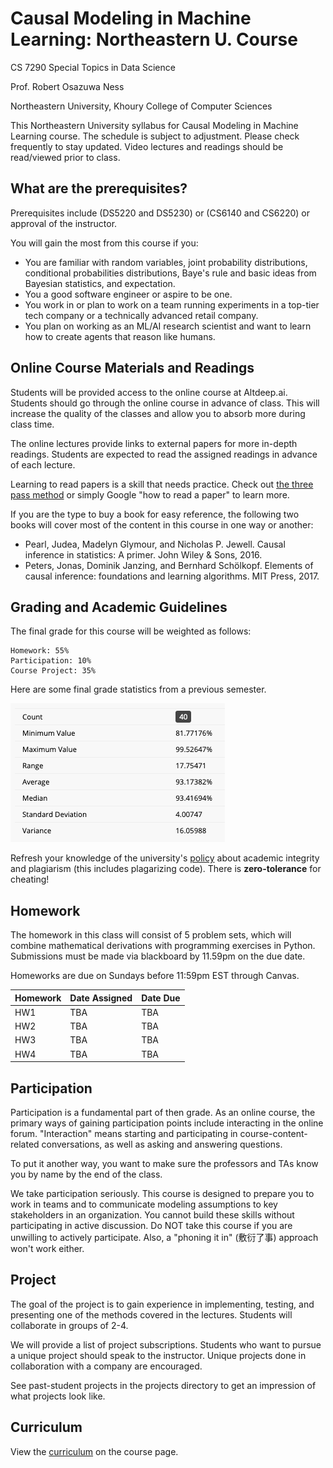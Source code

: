 # Causal Modeling in Machine Learning: Northeastern U. Course

CS 7290 Special Topics in Data Science

Prof. Robert Osazuwa Ness

Northeastern University, Khoury College of Computer Sciences

This Northeastern University syllabus for Causal Modeling in Machine Learning course.  The schedule is subject to adjustment.  Please check frequently to stay updated.  Video lectures and readings should be read/viewed prior to class.

## What are the prerequisites?

Prerequisites include (DS5220 and DS5230) or (CS6140 and CS6220) or approval of the instructor.

You will gain the most from this course if you:

* You are familiar with random variables, joint probability distributions, conditional probabilities distributions, Baye's rule and basic ideas from Bayesian statistics, and expectation.
* You a good software engineer or aspire to be one.
* You work in or plan to work on a team running experiments in a top-tier tech company or a technically advanced retail company.
* You plan on working as an ML/AI research scientist and want to learn how to create agents that reason like humans.

## Online Course Materials and Readings

Students will be provided access to the online course at Altdeep.ai. Students should go through the online course in advance of class.  This will increase the quality of the classes and allow you to absorb more during class time.

The online lectures provide links to external papers for more in-depth readings.  Students are expected to read the assigned readings in advance of each lecture.

Learning to read papers is a skill that needs practice.  Check out [the three pass method](https://web.stanford.edu/class/ee384m/Handouts/HowtoReadPaper.pdf) or simply Google "how to read a paper" to learn more. 

If you are the type to buy a book for easy reference, the following two books will cover most of the content in this course in one way or another:
* Pearl, Judea, Madelyn Glymour, and Nicholas P. Jewell. Causal inference in statistics: A primer. John Wiley & Sons, 2016.
* Peters, Jonas, Dominik Janzing, and Bernhard Schölkopf. Elements of causal inference: foundations and learning algorithms. MIT Press, 2017.

## Grading and Academic Guidelines

The final grade for this course will be weighted as follows:

    Homework: 55%
    Participation: 10%
    Course Project: 35%

Here are some final grade statistics from a previous semester.

![grade_dist](./figs/grade_dist.png)

Refresh your knowledge of the university's [policy](http://www.northeastern.edu/osccr/academic-integrity-policy/) about academic integrity and plagiarism (this includes plagarizing code). There is **zero-tolerance** for cheating!

## Homework

The homework in this class will consist of 5 problem sets, which will combine mathematical derivations with programming exercises in Python. Submissions must be made via blackboard by 11.59pm on the due date.

Homeworks are due on Sundays before 11:59pm EST through Canvas.

| Homework | Date Assigned | Date Due     |
|----------|---------------|--------------|
| HW1      | TBA           | TBA          |
| HW2      | TBA           | TBA          |
| HW3      | TBA           | TBA          |
| HW4      | TBA           | TBA          |


## Participation

Participation is a fundamental part of then grade. As an online course, the primary ways of gaining participation points include interacting in the online forum. "Interaction" means starting and participating in course-content-related conversations, as well as asking and answering questions.

To put it another way, you want to make sure the professors and TAs know you by name by the end of the class.

We take participation seriously.  This course is designed to prepare you to work in teams and to communicate modeling assumptions to key stakeholders in an organization.  You cannot build these skills without participating in active discussion.  Do NOT take this course if you are unwilling to actively participate.  Also, a "phoning it in" (敷衍了事) approach won't work either.

## Project

The goal of the project is to gain experience in implementing, testing, and presenting one of the methods covered in the lectures. Students will collaborate in groups of 2-4. 

We will provide a list of project subscriptions.  Students who want to pursue a unique project should speak to the instructor.  Unique projects done in collaboration with a company are encouraged.

See past-student projects in the projects directory to get an impression of what projects look like. 

## Curriculum

View the [curriculum](https://www.altdeep.ai/p/causal-ml) on the course page.
